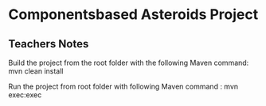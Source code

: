 <h1>Componentsbased Asteroids Project</h1>

<h2>Teachers Notes </h2>
Build the project from the root folder with the following Maven command:
mvn clean install

Run the project from root folder with following Maven command :
mvn exec:exec


